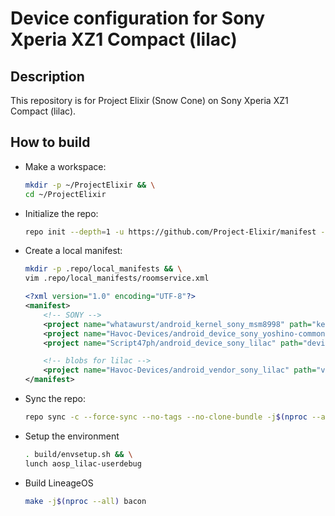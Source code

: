 Device configuration for Sony Xperia XZ1 Compact (lilac)
========================================================

Description
-----------

This repository is for Project Elixir (Snow Cone) on Sony Xperia XZ1 Compact (lilac).

How to build
----------------------

* Make a workspace:
    ```bash
    mkdir -p ~/ProjectElixir && \
    cd ~/ProjectElixir
    ```

* Initialize the repo:

    ```bash
    repo init --depth=1 -u https://github.com/Project-Elixir/manifest -b snow
    ```

* Create a local manifest:

    ```bash
    mkdir -p .repo/local_manifests && \
    vim .repo/local_manifests/roomservice.xml
    ```

    ```xml
    <?xml version="1.0" encoding="UTF-8"?>
    <manifest>
        <!-- SONY -->
        <project name="whatawurst/android_kernel_sony_msm8998" path="kernel/sony/msm8998" remote="github" revision="lineage-19.1" />
        <project name="Havoc-Devices/android_device_sony_yoshino-common" path="device/sony/yoshino-common" remote="github" revision="twelve" />
        <project name="Script47ph/android_device_sony_lilac" path="device/sony/lilac" remote="github" revision="aosp-12" />

        <!-- blobs for lilac -->
        <project name="Havoc-Devices/android_vendor_sony_lilac" path="vendor/sony/lilac" remote="github" revision="twelve" />
    </manifest>
    ```

* Sync the repo:

    ```bash
    repo sync -c --force-sync --no-tags --no-clone-bundle -j$(nproc --all)
    ```

* Setup the environment
    
    ```bash
    . build/envsetup.sh && \
    lunch aosp_lilac-userdebug
    ```

* Build LineageOS

    ```bash
    make -j$(nproc --all) bacon
    ```
